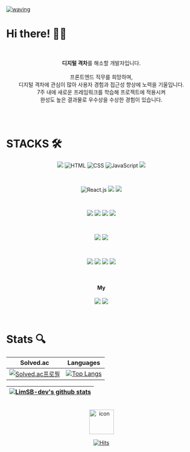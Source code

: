 [![waving](https://capsule-render.vercel.app/api?type=waving&color=344765:344765,4F6188:4F6188&text=Seo%20YeJi&fontColor=BBC8CA&fontAlign=80&fontAlignY=30&fontSize=40&height=180&desc=Front-End%20Developer&descAlign=84&descAlignY=55&animation=fadeIn)](https://github.com/kyechan99/capsule-render)
# Hi there! 👋🏻

<br />
<p align="center">
<span>
<b>디지털 격차</b>를 해소할 개발자입니다.
</span>
<br />
<br />
<span>
프론트엔드 직무를 희망하며, 
<br />
디지털 격차에 관심이 많아 사용자 경험과 접근성 향상에 노력을 기울입니다.
<br />
7주 내에 새로운 프레임워크를 학습해 프로젝트에 적용시켜 
<br />
완성도 높은 결과물로 우수상을 수상한 경험이 있습니다. 
</p>
<br />
<br />

# STACKS 🛠️
<div>   
  <p align="center">
  <img src="https://img.shields.io/badge/java-007396?style=for-the-badge&logo=java&logoColor=white"> 
  <img src="https://img.shields.io/badge/html5-E34F26?style=for-the-badge&logo=html5&logoColor=white" alt="HTML"> 
  <img src="https://img.shields.io/badge/css-1572B6?style=for-the-badge&logo=css3&logoColor=white" alt="CSS"> 
  <img src="https://img.shields.io/badge/javascript-F7DF1E?style=for-the-badge&logo=javascript&logoColor=black" alt="JavaScript">
  <img src="https://img.shields.io/badge/typescript-3178C6?style=for-the-badge&logo=typescript&logoColor=white">
  </p>
  <br />
  <p align="center">
  <img src="https://img.shields.io/badge/react-%2320232a.svg?style=for-the-badge&logo=react&logoColor=%2361DAFB" alt="React.js">
  <img src="https://img.shields.io/badge/next.js-000000?style=for-the-badge&logo=nextdotjs&logoColor=white">
  <img src="https://img.shields.io/badge/vue.js-4FC08D?style=for-the-badge&logo=vue.js&logoColor=white"> 
  </p>
  <br />
  <p align="center">
  <img src="https://img.shields.io/badge/reactquery-FF4154?style=for-the-badge&logo=reactquery&logoColor=white">
  <img src="https://img.shields.io/badge/redux-764ABC?style=for-the-badge&logo=redux&logoColor=white">
  <img src="https://img.shields.io/badge/three.js-000000?style=for-the-badge&logo=threedotjs&logoColor=white">
  <img src="https://img.shields.io/badge/node.js-339933?style=for-the-badge&logo=nodedotjs&logoColor=white">
  </p>
  <br />
  <p align="center">
  <img src="https://img.shields.io/badge/mysql-4479A1?style=for-the-badge&logo=mysql&logoColor=white">
  <img src="https://img.shields.io/badge/spring-6DB33F?style=for-the-badge&logo=spring&logoColor=white"> 
  </p>
  <br />
  <p align="center">
  <img src="https://img.shields.io/badge/jira-0052CC?style=for-the-badge&logo=jira&logoColor=white">
  <img src="https://img.shields.io/badge/notion-000000?style=for-the-badge&logo=notion&logoColor=white">
  <img src="https://img.shields.io/badge/gitlab-FC6D26?style=for-the-badge&logo=gitlab&logoColor=white">
  <img src="https://img.shields.io/badge/github-181717?style=for-the-badge&logo=github&logoColor=white">
  </p>
  <br />
  
  <h4 align="center"> My </h4>
    <p align="center">
    <a href="https://yeahzzz.tistory.com/"><img src="https://img.shields.io/badge/Tstory-000000?style=for-the-badge&logo=TVtime&logoColor=white"/></a>
    <a href="https://few-sociology-01b.notion.site/b2a044fc008b4c16ad5b59945fdb76ce"><img src="https://img.shields.io/badge/about.me-00A98F?style=for-the-badge&logo=aboutdotme&logoColor=black"/></a>
    </p>
</div>
<br>

# Stats 🔍
<div align="center">

|                                                       Solved.ac                                                        |                                                             Languages                                                              |
| :--------------------------------------------------------------------------------------------------------------------: | :--------------------------------------------------------------------------------------------------------------------------------: |
| [![Solved.ac프로필](http://mazassumnida.wtf/api/v2/generate_badge?boj=syg9272)](https://solved.ac/profile/syg9272) | [![Top Langs](https://github-readme-stats.vercel.app/api/top-langs/?username=syg9272)](https://github.com/syg9272/github-readme-stats) |

| [![LimSB-dev's github stats](https://github-readme-stats.vercel.app/api?username=syg9272&show_icons=true&theme=prussian)](https://github.com/anuraghazra/github-readme-stats) |
| :-----------------------------------------------------------------------------------------------------------------------: |

</div>
<br>
<div align="center">

<img src="https://techstack-generator.vercel.app/github-icon.svg" alt="icon" width="65" height="65" />

[![Hits](https://hits.seeyoufarm.com/api/count/incr/badge.svg?url=https%3A%2F%2Fgithub.com%2Fsyg9272&count_bg=%23344765&title_bg=%23102040&icon=&icon_color=%23344765&title=hits&edge_flat=false)](https://hits.seeyoufarm.com)

</div>
